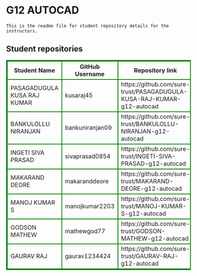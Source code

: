 # G12 AUTOCAD
    This is the readme file for student repository details for the instructors.
## Student repositories 
<table style="border : 2px solid green; width:100%;">
<tr >
<th style="border : 2px solid green;">Student Name</th>
<th style="border : 2px solid green;">GitHub Username</th>
<th style="border : 2px solid green;">Repository link</th>
</tr>
<tr style="border : 2px solid green;">
<td style="border : 2px solid green;">PASAGADUGULA KUSA RAJ KUMAR</td> 

<td style="border : 2px solid green;">kusaraj45</td> 

<td style="border : 2px solid green;">https://github.com/sure-trust/PASAGADUGULA-KUSA-RAJ-KUMAR-g12-autocad</td> 
</tr>

<tr style="border : 2px solid green;">
<td style="border : 2px solid green;">BANKULOLLU NIRANJAN</td> 

<td style="border : 2px solid green;">bankuniranjan09</td> 

<td style="border : 2px solid green;">https://github.com/sure-trust/BANKULOLLU-NIRANJAN-g12-autocad</td> 
</tr>

<tr style="border : 2px solid green;">
<td style="border : 2px solid green;">INGETI SIVA PRASAD</td> 

<td style="border : 2px solid green;">sivaprasad0854</td> 

<td style="border : 2px solid green;">https://github.com/sure-trust/INGETI-SIVA-PRASAD-g12-autocad</td> 
</tr>

<tr style="border : 2px solid green;">
<td style="border : 2px solid green;">MAKARAND DEORE</td> 

<td style="border : 2px solid green;">makaranddeore</td> 

<td style="border : 2px solid green;">https://github.com/sure-trust/MAKARAND-DEORE-g12-autocad</td> 
</tr>

<tr style="border : 2px solid green;">
<td style="border : 2px solid green;">MANOJ KUMAR S</td> 

<td style="border : 2px solid green;">manojkumar2203</td> 

<td style="border : 2px solid green;">https://github.com/sure-trust/MANOJ-KUMAR-S-g12-autocad</td> 
</tr>

<tr style="border : 2px solid green;">
<td style="border : 2px solid green;">GODSON MATHEW</td> 

<td style="border : 2px solid green;">mathewgod77</td> 

<td style="border : 2px solid green;">https://github.com/sure-trust/GODSON-MATHEW-g12-autocad</td> 
</tr>

<tr style="border : 2px solid green;">
<td style="border : 2px solid green;">GAURAV RAJ</td> 

<td style="border : 2px solid green;">gaurav1234424</td> 

<td style="border : 2px solid green;">https://github.com/sure-trust/GAURAV-RAJ-g12-autocad</td> 
</tr>
